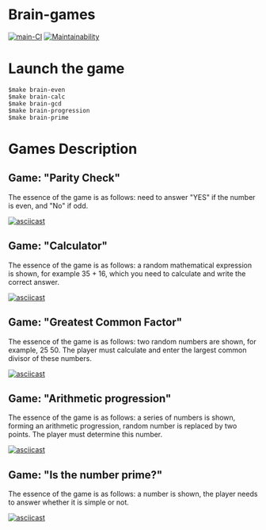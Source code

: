 # Brain-games

[![main-CI](https://github.com/Polt0s/frontend-project-lvl1/workflows/main-CI/badge.svg)](https://github.com/Polt0s/frontend-project-lvl1/actions)
[![Maintainability](https://api.codeclimate.com/v1/badges/c49587fcf83793a15e9c/maintainability)](https://codeclimate.com/github/Polt0s/frontend-project-lvl1/maintainability)

# Launch the game

```
$make brain-even
$make brain-calc
$make brain-gcd
$make brain-progression
$make brain-prime
```

# Games Description

## Game: "Parity Check"

The essence of the game is as follows: need to answer "YES" if the number is even, and "No" if odd.

[![asciicast](https://asciinema.org/a/GWbD152GUpsLzY5lKSeGEb6VO.svg)](https://asciinema.org/a/GWbD152GUpsLzY5lKSeGEb6VO)

## Game: "Calculator"

The essence of the game is as follows: a random mathematical expression is shown, for example 35 + 16, which you need to calculate and write the correct answer.

[![asciicast](https://asciinema.org/a/SiCcHfDh3vi5ntJ8LK7g8LBKV.svg)](https://asciinema.org/a/SiCcHfDh3vi5ntJ8LK7g8LBKV)

## Game: "Greatest Common Factor"

The essence of the game is as follows: two random numbers are shown, for example, 25 50. The player must calculate and enter the largest common divisor of these numbers.

[![asciicast](https://asciinema.org/a/Mymss0Oww5MihEV1o9qMqQ6n8.svg)](https://asciinema.org/a/Mymss0Oww5MihEV1o9qMqQ6n8)

## Game: "Arithmetic progression"

The essence of the game is as follows: a series of numbers is shown, forming an arithmetic progression, random number is replaced by two points. The player must determine this number.

[![asciicast](https://asciinema.org/a/OTFpef8GA7BfjvPYxWMqHowVs.svg)](https://asciinema.org/a/OTFpef8GA7BfjvPYxWMqHowVs)

## Game: "Is the number prime?"

The essence of the game is as follows: a number is shown, the player needs to answer whether it is simple or not.

[![asciicast](https://asciinema.org/a/HmpdaDqEX5BBFsb2tWs7OAB7P.svg)](https://asciinema.org/a/HmpdaDqEX5BBFsb2tWs7OAB7P)
